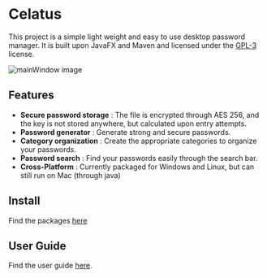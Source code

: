# Celatus
This project is a simple light weight and easy to use desktop password manager.
It is built upon JavaFX and Maven and licensed under the [GPL-3](LICENSE) license.

![mainWindow image](https://i.imgur.com/cB8aczX.png)

## Features
- **Secure password storage** : The file is encrypted through AES 256, and the key is not stored anywhere, but calculated upon entry attempts.
- **Password generator** : Generate strong and secure passwords.
- **Category organization** : Create the appropriate categories to organize your passwords.
- **Password search** : Find your passwords easily through the search bar.
- **Cross-Platform** : Currently packaged for Windows and Linux, but can still run on Mac (through java)

## Install

Find the packages [here](https://github.com/3h-coder/celatus/releases)

## User Guide

Find the user guide [here](docs/User%20Guide.MD).



